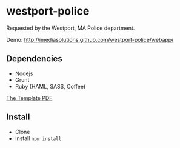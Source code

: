 westport-police
===============
Requested by the Westport, MA Police department. 

Demo: http://imediasolutions.github.com/westport-police/webapp/

## Dependencies
* Nodejs
* Grunt
* Ruby (HAML, SASS, Coffee)

[The Template PDF](https://s3.amazonaws.com/iMediaS3/westport/Westport+Police+Warrant+Form.pdf)

## Install
* Clone
* install ``` npm install ```
